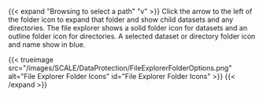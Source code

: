 &NewLine;

{{< expand "Browsing to select a path" "v" >}}
Click the arrow to the left of the folder icon to expand that folder and show child datasets and any directories.
The file explorer shows a solid folder icon for datasets and an outline folder icon for directories. 
A selected dataset or directory folder icon and name show in blue.

{{< trueimage src="/images/SCALE/DataProtection/FileExplorerFolderOptions.png" alt="File Explorer Folder Icons" id="File Explorer Folder Icons" >}}
{{< /expand >}}
